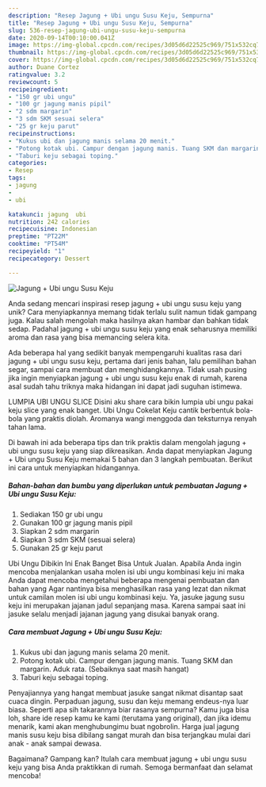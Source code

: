 ```yaml
---
description: "Resep Jagung + Ubi ungu Susu Keju, Sempurna"
title: "Resep Jagung + Ubi ungu Susu Keju, Sempurna"
slug: 536-resep-jagung-ubi-ungu-susu-keju-sempurna
date: 2020-09-14T00:10:00.041Z
image: https://img-global.cpcdn.com/recipes/3d05d6d22525c969/751x532cq70/jagung-ubi-ungu-susu-keju-foto-resep-utama.jpg
thumbnail: https://img-global.cpcdn.com/recipes/3d05d6d22525c969/751x532cq70/jagung-ubi-ungu-susu-keju-foto-resep-utama.jpg
cover: https://img-global.cpcdn.com/recipes/3d05d6d22525c969/751x532cq70/jagung-ubi-ungu-susu-keju-foto-resep-utama.jpg
author: Duane Cortez
ratingvalue: 3.2
reviewcount: 5
recipeingredient:
- "150 gr ubi ungu"
- "100 gr jagung manis pipil"
- "2 sdm margarin"
- "3 sdm SKM sesuai selera"
- "25 gr keju parut"
recipeinstructions:
- "Kukus ubi dan jagung manis selama 20 menit."
- "Potong kotak ubi. Campur dengan jagung manis. Tuang SKM dan margarin. Aduk rata. (Sebaiknya saat masih hangat)"
- "Taburi keju sebagai toping."
categories:
- Resep
tags:
- jagung
- 
- ubi

katakunci: jagung  ubi 
nutrition: 242 calories
recipecuisine: Indonesian
preptime: "PT22M"
cooktime: "PT54M"
recipeyield: "1"
recipecategory: Dessert

---
```



![Jagung + Ubi ungu Susu Keju](https://img-global.cpcdn.com/recipes/3d05d6d22525c969/751x532cq70/jagung-ubi-ungu-susu-keju-foto-resep-utama.jpg)

Anda sedang mencari inspirasi resep jagung + ubi ungu susu keju yang unik? Cara menyiapkannya memang tidak terlalu sulit namun tidak gampang juga. Kalau salah mengolah maka hasilnya akan hambar dan bahkan tidak sedap. Padahal jagung + ubi ungu susu keju yang enak seharusnya memiliki aroma dan rasa yang bisa memancing selera kita.

Ada beberapa hal yang sedikit banyak mempengaruhi kualitas rasa dari jagung + ubi ungu susu keju, pertama dari jenis bahan, lalu pemilihan bahan segar, sampai cara membuat dan menghidangkannya. Tidak usah pusing jika ingin menyiapkan jagung + ubi ungu susu keju enak di rumah, karena asal sudah tahu triknya maka hidangan ini dapat jadi suguhan istimewa.

LUMPIA UBI UNGU SLICE Disini aku share cara bikin lumpia ubi ungu pakai keju slice yang enak banget. Ubi Ungu Cokelat Keju cantik berbentuk bola-bola yang praktis diolah. Aromanya wangi menggoda dan teksturnya renyah tahan lama.


Di bawah ini ada beberapa tips dan trik praktis dalam mengolah jagung + ubi ungu susu keju yang siap dikreasikan. Anda dapat menyiapkan Jagung + Ubi ungu Susu Keju memakai 5 bahan dan 3 langkah pembuatan. Berikut ini cara untuk menyiapkan hidangannya.

<!--inarticleads1-->

##### Bahan-bahan dan bumbu yang diperlukan untuk pembuatan Jagung + Ubi ungu Susu Keju:

1. Sediakan 150 gr ubi ungu
1. Gunakan 100 gr jagung manis pipil
1. Siapkan 2 sdm margarin
1. Siapkan 3 sdm SKM (sesuai selera)
1. Gunakan 25 gr keju parut


Ubi Ungu Dibikin Ini Enak Banget Bisa Untuk Jualan. Apabila Anda ingin mencoba menjalankan usaha molen isi ubi ungu kombinasi keju ini maka Anda dapat mencoba mengetahui beberapa mengenai pembuatan dan bahan yang Agar nantinya bisa menghasilkan rasa yang lezat dan nikmat untuk camilan molen isi ubi ungu kombinasi keju. Ya, jasuke jagung susu keju ini merupakan jajanan jadul sepanjang masa. Karena sampai saat ini jasuke selalu menjadi jajanan jagung yang disukai banyak orang. 

<!--inarticleads2-->

##### Cara membuat Jagung + Ubi ungu Susu Keju:

1. Kukus ubi dan jagung manis selama 20 menit.
1. Potong kotak ubi. Campur dengan jagung manis. Tuang SKM dan margarin. Aduk rata. (Sebaiknya saat masih hangat)
1. Taburi keju sebagai toping.


Penyajiannya yang hangat membuat jasuke sangat nikmat disantap saat cuaca dingin. Perpaduan jagung, susu dan keju memang endeus-nya luar biasa. Seperti apa sih takarannya biar rasanya sempurna? Kamu juga bisa loh, share ide resep kamu ke kami (terutama yang original), dan jika idemu menarik, kami akan menghubungimu buat ngobrolin. Harga jual jagung manis susu keju bisa dibilang sangat murah dan bisa terjangkau mulai dari anak - anak sampai dewasa. 

Bagaimana? Gampang kan? Itulah cara membuat jagung + ubi ungu susu keju yang bisa Anda praktikkan di rumah. Semoga bermanfaat dan selamat mencoba!
